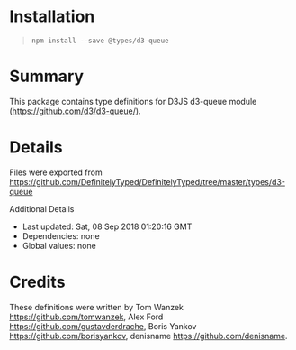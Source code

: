 # Installation
> `npm install --save @types/d3-queue`

# Summary
This package contains type definitions for D3JS d3-queue module (https://github.com/d3/d3-queue/).

# Details
Files were exported from https://github.com/DefinitelyTyped/DefinitelyTyped/tree/master/types/d3-queue

Additional Details
 * Last updated: Sat, 08 Sep 2018 01:20:16 GMT
 * Dependencies: none
 * Global values: none

# Credits
These definitions were written by Tom Wanzek <https://github.com/tomwanzek>, Alex Ford <https://github.com/gustavderdrache>, Boris Yankov <https://github.com/borisyankov>, denisname <https://github.com/denisname>.
